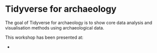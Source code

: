 
# Tidyverse for archaeology

<!-- badges: start -->
<!-- badges: end -->

The goal of Tidyverse for archaeology is to show core data analysis and visualisation methods using archaeological data.

This workshop has been presented at:

- 



